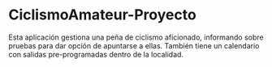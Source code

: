 CiclismoAmateur-Proyecto
========================

Esta aplicación gestiona una peña de ciclismo aficionado, informando sobre pruebas para dar opción de apuntarse a ellas. También tiene un calendario con salidas pre-programadas dentro de la localidad. 
